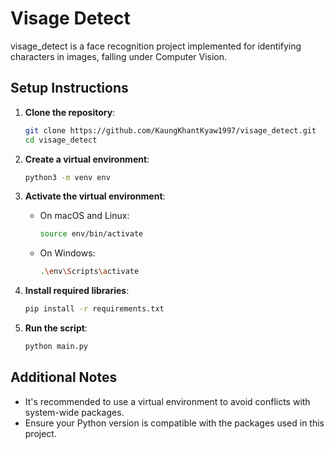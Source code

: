 # Visage Detect

visage_detect is a face recognition project implemented for identifying characters in images, falling under Computer Vision.

## Setup Instructions

1. **Clone the repository**:

   ```sh
   git clone https://github.com/KaungKhantKyaw1997/visage_detect.git
   cd visage_detect
   ```

2. **Create a virtual environment**:

   ```sh
   python3 -m venv env
   ```

3. **Activate the virtual environment**:

   - On macOS and Linux:
     ```sh
     source env/bin/activate
     ```
   - On Windows:
     ```sh
     .\env\Scripts\activate
     ```

4. **Install required libraries**:

   ```sh
   pip install -r requirements.txt
   ```

5. **Run the script**:

   ```sh
   python main.py
   ```

## Additional Notes

- It's recommended to use a virtual environment to avoid conflicts with system-wide packages.
- Ensure your Python version is compatible with the packages used in this project.
